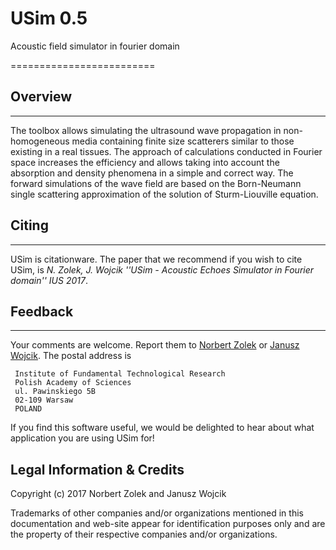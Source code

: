 # USim 0.5
Acoustic field simulator in fourier domain

=========================

## Overview
--------
The toolbox allows simulating the ultrasound wave propagation in non-homogeneous media containing finite size scatterers similar to those existing in a real tissues. The approach of calculations conducted in Fourier space increases the efficiency and allows taking into account the absorption and density phenomena in a simple and correct way. The forward simulations of the wave field are based on the Born-Neumann single scattering approximation of the solution of Sturm-Liouville equation. 

## Citing
------
USim is citationware. The paper that we recommend if you wish to cite USim, is *N. Zolek, J. Wojcik
''USim - Acoustic Echoes Simulator in Fourier domain'' IUS 2017*.


## Feedback
--------
Your comments are welcome. Report them to
[Norbert Zolek](mailto:nzolek@ippt.pan.pl) or [Janusz Wojcik](mailto:jwojcik@ippt.pan.pl).
The postal address is

```
 Institute of Fundamental Technological Research
 Polish Academy of Sciences
 ul. Pawinskiego 5B
 02-109 Warsaw
 POLAND
```

If you find this software useful, we would be delighted to hear about what application
you are using USim for!

Legal Information & Credits
---------------------------

Copyright (c) 2017 Norbert Zolek and Janusz Wojcik

Trademarks of other companies and/or organizations mentioned in this documentation and web-site appear for identification purposes only and are the property of their respective companies and/or organizations.

